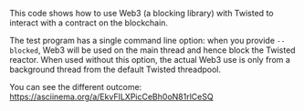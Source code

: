 This code shows how to use Web3 (a blocking library) with Twisted to interact with a contract on the blockchain.

The test program has a single command line option: when you provide `--blocked`, Web3 will be used on the main thread and hence block the Twisted reactor. When used without this option, the actual Web3 use is only from a background thread from the default Twisted threadpool.

You can see the different outcome: https://asciinema.org/a/EkvFILXPicCeBh0oN81rlCeSQ
